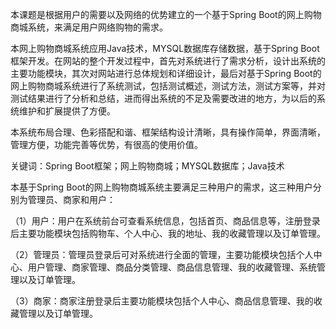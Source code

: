 本课题是根据用户的需要以及网络的优势建立的一个基于Spring Boot的网上购物商城系统，来满足用户网络购物的需求。

本网上购物商城系统应用Java技术，MYSQL数据库存储数据，基于Spring Boot框架开发。在网站的整个开发过程中，首先对系统进行了需求分析，设计出系统的主要功能模块，其次对网站进行总体规划和详细设计，最后对基于Spring Boot的网上购物商城系统进行了系统测试，包括测试概述，测试方法，测试方案等，并对测试结果进行了分析和总结，进而得出系统的不足及需要改进的地方，为以后的系统维护和扩展提供了方便。

本系统布局合理、色彩搭配和谐、框架结构设计清晰，具有操作简单，界面清晰，管理方便，功能完善等优势，有很高的使用价值。

关键词：Spring Boot框架；网上购物商城；MYSQL数据库；Java技术

本基于Spring Boot的网上购物商城系统主要满足三种用户的需求，这三种用户分别为管理员、商家和用户：

（1）用户：用户在系统前台可查看系统信息，包括首页、商品信息等，注册登录后主要功能模块包括购物车、个人中心、我的地址、我的收藏管理以及订单管理。

（2）管理员：管理员登录后可对系统进行全面的管理，主要功能模块包括个人中心、用户管理、商家管理、商品分类管理、商品信息管理、我的收藏管理、系统管理以及订单管理。

（3）商家：商家注册登录后主要功能模块包括个人中心、商品信息管理、我的收藏管理以及订单管理。
